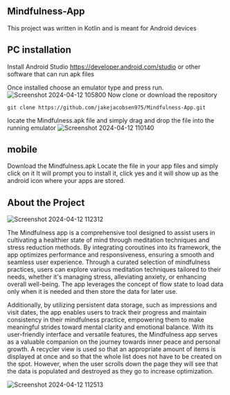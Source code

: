 ## Mindfulness-App

This project was written in Kotlin and is meant for Android devices 

## PC installation 
Install Android Studio https://developer.android.com/studio or other software that can run apk files

Once installed choose an emulator type and press run.
![Screenshot 2024-04-12 105800](https://github.com/jakejacobsen975/Mindfulness-App/assets/122470500/0b1dc679-9881-4388-bacf-fd0319e91ba4)
Now clone or download the repository 
```
git clone https://github.com/jakejacobsen975/Mindfulness-App.git
```
locate the Mindfulness.apk file and simply drag and drop the file into the running emulator 
![Screenshot 2024-04-12 110140](https://github.com/jakejacobsen975/Mindfulness-App/assets/122470500/8088637a-cfa3-4329-ab5e-cac0c773bc26)
## mobile 
Download the Mindfulness.apk 
Locate the file in your app files and simply click on it
It will prompt you to install it, click yes and it will show up as the android icon where your apps are stored. 

## About the Project 
![Screenshot 2024-04-12 112312](https://github.com/jakejacobsen975/Mindfulness-App/assets/122470500/bfc3c238-963f-4a6c-8ab5-dbed58eea0cf)

The Mindfulness app is a comprehensive tool designed to assist users in cultivating a healthier state of mind through meditation techniques and stress reduction methods. By integrating coroutines into its framework, the app optimizes performance and responsiveness, ensuring a smooth and seamless user experience. Through a curated selection of mindfulness practices, users can explore various meditation techniques tailored to their needs, whether it's managing stress, alleviating anxiety, or enhancing overall well-being. The app leverages the concept of flow state to load data only when it is needed and then store the data for later use. 

Additionally, by utilizing persistent data storage, such as impressions and visit dates, the app enables users to track their progress and maintain consistency in their mindfulness practice, empowering them to make meaningful strides toward mental clarity and emotional balance. With its user-friendly interface and versatile features, the Mindfulness app serves as a valuable companion on the journey towards inner peace and personal growth. A recycler view is used so that an appropriate amount of items is displayed at once and so that the whole list does not have to be created on the spot. However, when the user scrolls down the page they will see that the data is populated and destroyed as they go to increase optimization.

![Screenshot 2024-04-12 112513](https://github.com/jakejacobsen975/Mindfulness-App/assets/122470500/5b68c8b3-d30c-4dfd-a0c1-0dfa2a82020b)
